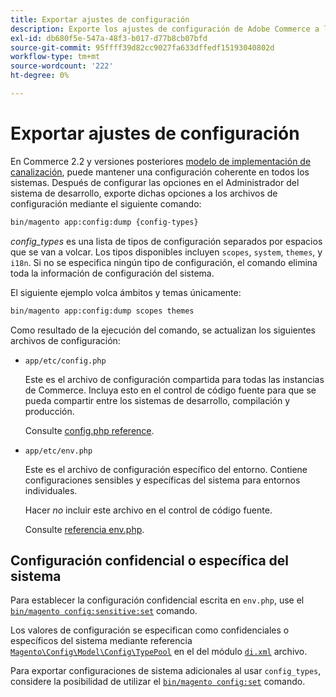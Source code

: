 ```yaml
---
title: Exportar ajustes de configuración
description: Exporte los ajustes de configuración de Adobe Commerce a los archivos de configuración, también conocidos como volcado de configuración.
exl-id: db680f5e-547a-48f3-b017-d77b8cb07bfd
source-git-commit: 95ffff39d82cc9027fa633dffedf15193040802d
workflow-type: tm+mt
source-wordcount: '222'
ht-degree: 0%

---
```


# Exportar ajustes de configuración

En Commerce 2.2 y versiones posteriores [modelo de implementación de canalización](../deployment/technical-details.md), puede mantener una configuración coherente en todos los sistemas. Después de configurar las opciones en el Administrador del sistema de desarrollo, exporte dichas opciones a los archivos de configuración mediante el siguiente comando:

```bash
bin/magento app:config:dump {config-types}
```

_config_types_ es una lista de tipos de configuración separados por espacios que se van a volcar. Los tipos disponibles incluyen `scopes`, `system`, `themes`, y `i18n`. Si no se especifica ningún tipo de configuración, el comando elimina toda la información de configuración del sistema.

El siguiente ejemplo volca ámbitos y temas únicamente:

```bash
bin/magento app:config:dump scopes themes
```

Como resultado de la ejecución del comando, se actualizan los siguientes archivos de configuración:

- `app/etc/config.php`

  Este es el archivo de configuración compartida para todas las instancias de Commerce.
Incluya esto en el control de código fuente para que se pueda compartir entre los sistemas de desarrollo, compilación y producción.

  Consulte [config.php reference](../reference/config-reference-configphp.md).

- `app/etc/env.php`

  Este es el archivo de configuración específico del entorno.
Contiene configuraciones sensibles y específicas del sistema para entornos individuales.

  Hacer _no_ incluir este archivo en el control de código fuente.

  Consulte [referencia env.php](../reference/config-reference-envphp.md).

## Configuración confidencial o específica del sistema

Para establecer la configuración confidencial escrita en `env.php`, use el [`bin/magento config:sensitive:set`](set-configuration-values.md#set-values) comando.

Los valores de configuración se especifican como confidenciales o específicos del sistema mediante referencia [`Magento\Config\Model\Config\TypePool`](https://github.com/magento/magento2/blob/2.4/app/code/Magento/Config/Model/Config/TypePool.php) en el del módulo [`di.xml`](https://developer.adobe.com/commerce/php/development/configuration/sensitive-environment-settings/#how-to-specify-values-as-sensitive-or-system-specific) archivo.

Para exportar configuraciones de sistema adicionales al usar `config_types`, considere la posibilidad de utilizar el [`bin/magento config:set`](set-configuration-values.md#set-values) comando.
